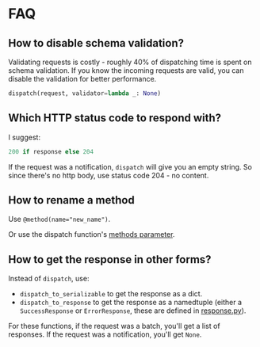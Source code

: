 # FAQ

## How to disable schema validation?

Validating requests is costly - roughly 40% of dispatching time is spent on schema validation.
If you know the incoming requests are valid, you can disable the validation for better
performance.

```python
dispatch(request, validator=lambda _: None)
```

## Which HTTP status code to respond with?

I suggest:

```python
200 if response else 204
```

If the request was a notification, `dispatch` will give you an empty string. So
since there's no http body, use status code 204 - no content.

## How to rename a method

Use `@method(name="new_name")`.

Or use the dispatch function's [methods
parameter](https://explodinglabs.com/jsonrpcserver/dispatch/#methods).

## How to get the response in other forms?

Instead of `dispatch`, use:

- `dispatch_to_serializable` to get the response as a dict.
- `dispatch_to_response` to get the response as a namedtuple (either a
  `SuccessResponse` or `ErrorResponse`, these are defined in
  [response.py](https://github.com/explodinglabs/jsonrpcserver/blob/main/jsonrpcserver/response.py)).

For these functions, if the request was a batch, you'll get a list of
responses. If the request was a notification, you'll get `None`.
